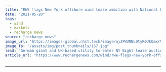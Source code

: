 ```yaml
---
title: "RWE flags New York offshore wind lease ambition with National Grid link-up"
date: "2021-05-20"
tags: 
  - wind
  - markets
  - recharge news
source: "recharge news"
image_url: "https://images-global.nhst.tech/image/ajJPWUNNL0tyR0JkQmxrVW8zSlJxbGM4NzhraU00TDIxc3hwQ0dmOGdyRT0=/nhst/binary/c617c2f43f958c2e46272e264a2f5274"
image_fp: "/assets/img/post_thumbnails/157.jpg"
lead: "German giant and UK-based utility to enter NY Bight lease auction in first move of alliance for US northeast projects"
article_url: "https://www.rechargenews.com/wind/rwe-flags-new-york-offshore-wind-lease-ambition-with-national-grid-link-up/2-1-1013156"
---
```


---
